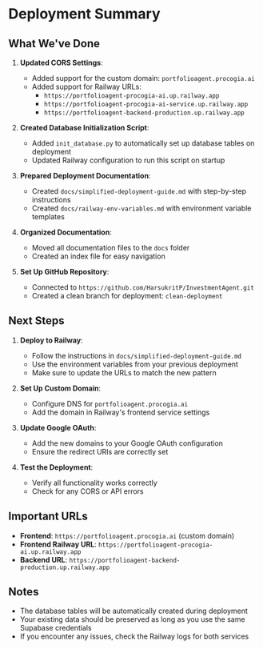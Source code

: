 # Deployment Summary

## What We've Done

1. **Updated CORS Settings**:
   - Added support for the custom domain: `portfolioagent.procogia.ai`
   - Added support for Railway URLs: 
     - `https://portfolioagent-procogia-ai.up.railway.app`
     - `https://portfolioagent-procogia-ai-service.up.railway.app`
     - `https://portfolioagent-backend-production.up.railway.app`

2. **Created Database Initialization Script**:
   - Added `init_database.py` to automatically set up database tables on deployment
   - Updated Railway configuration to run this script on startup

3. **Prepared Deployment Documentation**:
   - Created `docs/simplified-deployment-guide.md` with step-by-step instructions
   - Created `docs/railway-env-variables.md` with environment variable templates

4. **Organized Documentation**:
   - Moved all documentation files to the `docs` folder
   - Created an index file for easy navigation

5. **Set Up GitHub Repository**:
   - Connected to `https://github.com/HarsukritP/InvestmentAgent.git`
   - Created a clean branch for deployment: `clean-deployment`

## Next Steps

1. **Deploy to Railway**:
   - Follow the instructions in `docs/simplified-deployment-guide.md`
   - Use the environment variables from your previous deployment
   - Make sure to update the URLs to match the new pattern

2. **Set Up Custom Domain**:
   - Configure DNS for `portfolioagent.procogia.ai`
   - Add the domain in Railway's frontend service settings

3. **Update Google OAuth**:
   - Add the new domains to your Google OAuth configuration
   - Ensure the redirect URIs are correctly set

4. **Test the Deployment**:
   - Verify all functionality works correctly
   - Check for any CORS or API errors

## Important URLs

- **Frontend**: `https://portfolioagent.procogia.ai` (custom domain)
- **Frontend Railway URL**: `https://portfolioagent-procogia-ai.up.railway.app`
- **Backend URL**: `https://portfolioagent-backend-production.up.railway.app`

## Notes

- The database tables will be automatically created during deployment
- Your existing data should be preserved as long as you use the same Supabase credentials
- If you encounter any issues, check the Railway logs for both services 